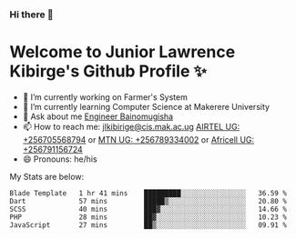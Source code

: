 ### Hi there 👋 
# Welcome to Junior Lawrence Kibirge's Github Profile ✨
 
<!--
**juniorkibirige/juniorkibirige** is a ✨ _special_ ✨ repository because its `README.md` (this file) appears on your GitHub profile.

Here are some ideas to get you started:

- 🔭 I’m currently working on ...
- 🌱 I’m currently learning ...
- 👯 I’m looking to collaborate on ...
- 🤔 I’m looking for help with ...
- 💬 Ask me about ...
- 📫 How to reach me: ...
- 😄 Pronouns: ...
- ⚡ Fun fact: ...
-->
- 🔭 I’m currently working on Farmer's System
- 🌱 I’m currently learning Computer Science at Makerere University
- 💬 Ask about me [Engineer Bainomugisha](mailto:baino@mak.ac.ug)
- 📫 How to reach me: [jlkibirige@cis.mak.ac.ug](mailto:jlkibirige@cis.mak.ac.ug) [AIRTEL UG: +256705568794](tel:+256705568794) or [MTN UG: +256789334002](tel:+256789334002) or [Africell UG: +256791156724](tel:+256791156724)
- 😄 Pronouns: he/his

My Stats are below:

<!--START_SECTION:waka-->
```text
Blade Template   1 hr 41 mins    █████████░░░░░░░░░░░░░░░░   36.59 % 
Dart             57 mins         █████▒░░░░░░░░░░░░░░░░░░░   20.80 % 
SCSS             40 mins         ███▓░░░░░░░░░░░░░░░░░░░░░   14.66 % 
PHP              28 mins         ██▓░░░░░░░░░░░░░░░░░░░░░░   10.23 % 
JavaScript       27 mins         ██▒░░░░░░░░░░░░░░░░░░░░░░   09.91 % 
```
<!--END_SECTION:waka-->
